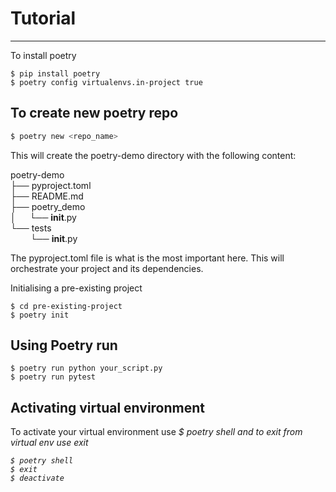 #  Tutorial
___
To install poetry  
```Shell
$ pip install poetry
$ poetry config virtualenvs.in-project true
```
## To create new poetry repo
```python  
$ poetry new <repo_name>
```


This will create the poetry-demo directory with the following content:


poetry-demo  
├── pyproject.toml  
├── README.md  
├── poetry_demo  
│   &emsp; └── __init__.py  
└── tests  
    &emsp; &emsp;└── __init__.py  

The pyproject.toml file is what is the most important here. This will orchestrate your project and its dependencies.

Initialising a pre-existing project
```
$ cd pre-existing-project
$ poetry init
```
## Using Poetry run

```Shell
$ poetry run python your_script.py
$ poetry run pytest
```

## Activating virtual environment
To activate your virtual environment use <i> $ poetry shell<i/>
and to exit from virtual env use <i> exit </i>

```Shell
$ poetry shell
$ exit
$ deactivate
```